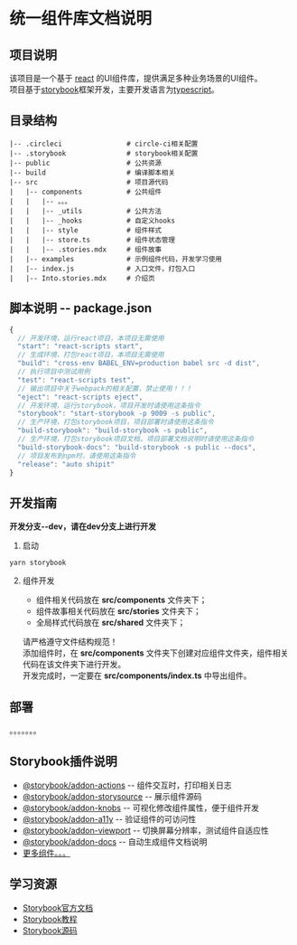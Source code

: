 # 统一组件库文档说明

## 项目说明
该项目是一个基于 [react](https://reactjs.org/) 的UI组件库，提供满足多种业务场景的UI组件。  
项目基于[storybook](https://storybook.js.org/)框架开发，主要开发语言为[typescript](https://www.typescriptlang.org/)。

## 目录结构
```
|-- .circleci                # circle-ci相关配置  
|-- .storybook               # storybook相关配置
|-- public                   # 公共资源
|-- build                    # 编译脚本相关
|-- src                      # 项目源代码
|   |-- components           # 公共组件
|   |   |-- 。。。
|   |   |-- _utils           # 公共方法
|   |   |-- _hooks           # 自定义hooks
|   |   |-- style            # 组件样式
|   |   |-- store.ts         # 组件状态管理
|   |   |-- .stories.mdx     # 组件故事
|   |-- examples             # 示例组件代码，开发学习使用
|   |-- index.js             # 入口文件，打包入口
|   |-- Into.stories.mdx     # 介绍页
```       

## 脚本说明 -- package.json

```js
{
  // 开发环境，运行react项目，本项目无需使用
  "start": "react-scripts start", 
  // 生成环境，打包react项目，本项目无需使用
  "build": "cross-env BABEL_ENV=production babel src -d dist",
  // 执行项目中测试用例
  "test": "react-scripts test",
  // 输出项目中关于webpack的相关配置，禁止使用！！！
  "eject": "react-scripts eject",
  // 开发环境，运行storybook，项目开发时请使用这条指令
  "storybook": "start-storybook -p 9009 -s public",
  // 生产环境，打包storybook项目，项目部署时请使用这条指令
  "build-storybook": "build-storybook -s public",
  // 生产环境，打包storybook项目文档，项目部署文档说明时请使用这条指令
  "build-storybook-docs": "build-storybook -s public --docs",
  // 项目发布到npm时，请使用这条指令
  "release": "auto shipit"
}
```

## 开发指南
**开发分支--dev，请在dev分支上进行开发**

1. 启动
```
yarn storybook
```

2. 组件开发  
    * 组件相关代码放在 **src/components** 文件夹下；  
    * 组件故事相关代码放在 **src/stories** 文件夹下；  
    * 全局样式代码放在 **src/shared** 文件夹下；  
  
    请严格遵守文件结构规范！  
    添加组件时，在 **src/components** 文件夹下创建对应组件文件夹，组件相关代码在该文件夹下进行开发。  
    开发完成时，一定要在 **src/components/index.ts** 中导出组件。

## 部署
。。。。。。。

## Storybook插件说明
* [@storybook/addon-actions](https://github.com/storybookjs/storybook/tree/master/addons/actions) -- 组件交互时，打印相关日志
* [@storybook/addon-storysource](https://github.com/storybookjs/storybook/blob/master/addons/storysource) -- 展示组件源码
* [@storybook/addon-knobs](https://github.com/storybookjs/storybook/tree/master/addons/knobs) -- 可视化修改组件属性，便于组件开发
* [@storybook/addon-a11y](https://github.com/storybookjs/storybook/blob/master/addons/a11y) -- 验证组件的可访问性
* [@storybook/addon-viewport](https://github.com/storybookjs/storybook/tree/master/addons/viewport) -- 切换屏幕分辨率，测试组件自适应性
* [@storybook/addon-docs](https://github.com/storybookjs/storybook/tree/master/addons/docs) -- 自动生成组件文档说明
* [更多组件。。。](https://github.com/storybookjs/storybook/tree/master#Addons)

## 学习资源
* [Storybook官方文档](https://storybook.js.org/docs/basics/introduction/)
* [Storybook教程](https://www.learnstorybook.com/intro-to-storybook/react/en/get-started/)
* [Storybook源码](https://github.com/storybookjs/storybook/tree/master)